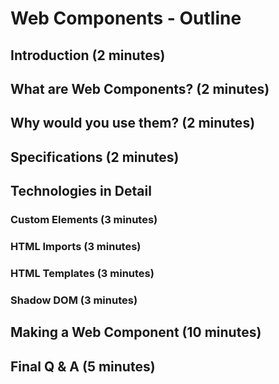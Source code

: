# Web Components - Outline

## Introduction (2 minutes)

## What are Web Components? (2 minutes)

## Why would you use them? (2 minutes)

## Specifications (2 minutes)

## Technologies in Detail

### Custom Elements (3 minutes)

### HTML Imports (3 minutes)

### HTML Templates (3 minutes)

### Shadow DOM (3 minutes)

## Making a Web Component (10 minutes)

## Final Q & A (5 minutes)
